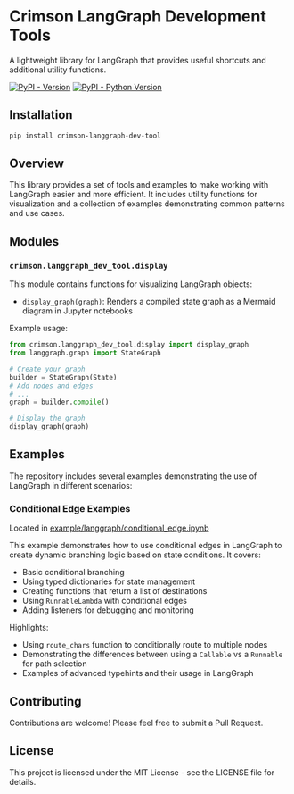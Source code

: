 # Crimson LangGraph Development Tools

A lightweight library for LangGraph that provides useful shortcuts and additional utility functions.

[![PyPI - Version](https://img.shields.io/pypi/v/crimson-langgraph-dev-tool.svg)](https://pypi.org/project/crimson-langgraph-dev-tool/)
[![PyPI - Python Version](https://img.shields.io/pypi/pyversions/crimson-langgraph-dev-tool.svg)](https://pypi.org/project/crimson-langgraph-dev-tool/)

## Installation

```bash
pip install crimson-langgraph-dev-tool
```

## Overview

This library provides a set of tools and examples to make working with LangGraph easier and more efficient. It includes utility functions for visualization and a collection of examples demonstrating common patterns and use cases.

## Modules

### `crimson.langgraph_dev_tool.display`

This module contains functions for visualizing LangGraph objects:

- `display_graph(graph)`: Renders a compiled state graph as a Mermaid diagram in Jupyter notebooks

Example usage:
```python
from crimson.langgraph_dev_tool.display import display_graph
from langgraph.graph import StateGraph

# Create your graph
builder = StateGraph(State)
# Add nodes and edges
# ...
graph = builder.compile()

# Display the graph
display_graph(graph)
```

## Examples

The repository includes several examples demonstrating the use of LangGraph in different scenarios:

### Conditional Edge Examples

Located in [example/langgraph/conditional_edge.ipynb](./example/langgraph/conditional_edge.ipynb)

This example demonstrates how to use conditional edges in LangGraph to create dynamic branching logic based on state conditions. It covers:

- Basic conditional branching
- Using typed dictionaries for state management
- Creating functions that return a list of destinations
- Using `RunnableLambda` with conditional edges
- Adding listeners for debugging and monitoring

Highlights:
- Using `route_chars` function to conditionally route to multiple nodes
- Demonstrating the differences between using a `Callable` vs a `Runnable` for path selection
- Examples of advanced typehints and their usage in LangGraph

## Contributing

Contributions are welcome! Please feel free to submit a Pull Request.

## License

This project is licensed under the MIT License - see the LICENSE file for details.